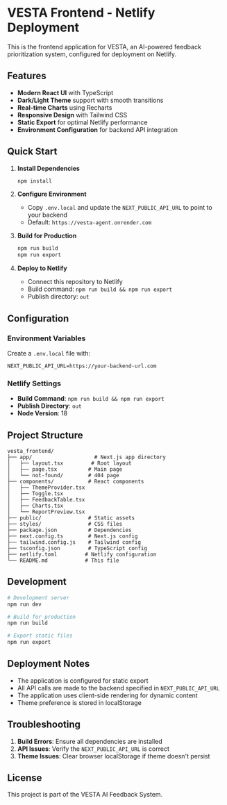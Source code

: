 # VESTA Frontend - Netlify Deployment

This is the frontend application for VESTA, an AI-powered feedback prioritization system, configured for deployment on Netlify.

## Features

- **Modern React UI** with TypeScript
- **Dark/Light Theme** support with smooth transitions
- **Real-time Charts** using Recharts
- **Responsive Design** with Tailwind CSS
- **Static Export** for optimal Netlify performance
- **Environment Configuration** for backend API integration

## Quick Start

1. **Install Dependencies**
   ```bash
   npm install
   ```

2. **Configure Environment**
   - Copy `.env.local` and update the `NEXT_PUBLIC_API_URL` to point to your backend
   - Default: `https://vesta-agent.onrender.com`

3. **Build for Production**
   ```bash
   npm run build
   npm run export
   ```

4. **Deploy to Netlify**
   - Connect this repository to Netlify
   - Build command: `npm run build && npm run export`
   - Publish directory: `out`

## Configuration

### Environment Variables

Create a `.env.local` file with:

```env
NEXT_PUBLIC_API_URL=https://your-backend-url.com
```

### Netlify Settings

- **Build Command**: `npm run build && npm run export`
- **Publish Directory**: `out`
- **Node Version**: 18

## Project Structure

```
vesta_frontend/
├── app/                    # Next.js app directory
│   ├── layout.tsx         # Root layout
│   ├── page.tsx          # Main page
│   └── not-found/        # 404 page
├── components/           # React components
│   ├── ThemeProvider.tsx
│   ├── Toggle.tsx
│   ├── FeedbackTable.tsx
│   ├── Charts.tsx
│   └── ReportPreview.tsx
├── public/               # Static assets
├── styles/               # CSS files
├── package.json          # Dependencies
├── next.config.ts        # Next.js config
├── tailwind.config.js    # Tailwind config
├── tsconfig.json         # TypeScript config
├── netlify.toml         # Netlify configuration
└── README.md            # This file
```

## Development

```bash
# Development server
npm run dev

# Build for production
npm run build

# Export static files
npm run export
```

## Deployment Notes

- The application is configured for static export
- All API calls are made to the backend specified in `NEXT_PUBLIC_API_URL`
- The application uses client-side rendering for dynamic content
- Theme preference is stored in localStorage

## Troubleshooting

1. **Build Errors**: Ensure all dependencies are installed
2. **API Issues**: Verify the `NEXT_PUBLIC_API_URL` is correct
3. **Theme Issues**: Clear browser localStorage if theme doesn't persist

## License

This project is part of the VESTA AI Feedback System.